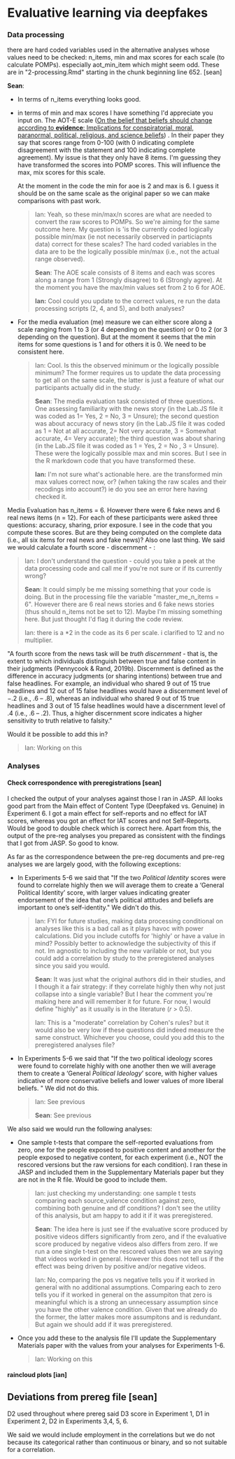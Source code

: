 # Evaluative learning via deepfakes

### Data processing

there are hard coded variables used in the alternative analyses whose values need to be checked: n_items, min and max scores for each scale (to calculate POMPs). especially aot_min_item which might seem odd. These are in "2-processing.Rmd" starting in the chunk beginning line 652. [sean]

**Sean**: 

- In terms of n_items everything looks good. 

- in terms of min and max scores I have something I'd appreciate you input on. The AOT-E scale ([On the belief that beliefs should change according to **evidence**: Implications for conspiratorial, moral, paranormal, political, religious, and science beliefs](https://psyarxiv.com/a7k96/download/?format=pdf)) . In their paper they say that scores range from 0-100 (with 0 indicating complete disagreement with the statement and 100 indicating complete agreement). My issue is that they only have 8 items. I'm guessing they have transformed the scores into POMP scores. This will influence the max, mix scores for this scale.

  At the moment in the code the min for aoe is 2 and max is 6. I guess it should be on the same scale as the original paper so we can make comparisons with past work. 

  > Ian: Yeah, so these min/max/n scores are what are needed to convert the raw scores to POMPs. So we're aiming for the same outcome here. My question is 'is the currently coded logically possible min/max (ie not necessarily observed in particiapnts data) correct for these scales? The hard coded variables in the data are to be the logically possible min/max (i.e., not the actual range observed).
  >
  > **Sean**:  The AOE scale consists of 8 items and each was scores along a range from 1 (Strongly disagree) to 6 (Strongly agree). At the moment you have the max/min values set from 2 to 6 for AOE.   
  >
  > **Ian:** Cool could you update to the correct values, re run the data processing scripts (2, 4, and 5), and both analyses?

- For the media evaluation (me) measure we can either score along a scale ranging from 1 to 3 (or 4 depending on the question) or 0 to 2 (or 3 depending on the question). But at the moment it seems that the min items for some questions is 1 and for others it is 0.  We need to be consistent here.

  > Ian: Cool. Is this the observed minimum or the logically possible minimum? The former requires us to update the data processing to get all on the same scale, the latter is just a feature of what our participants actually did in the study. 
  >
  > **Sean**: The media evaluation task consisted of three questions. One assessing familiarity with the news story (in the Lab.JS file it was coded as 1= Yes, 2 = No, 3 = Unsure); the second question was about accuracy of news story (in the Lab.JS file it was coded as 1 = Not at all accurate, 2= Not very accurate, 3 = Somewhat accurate, 4= Very accurate); the third question was about sharing (in the Lab.JS file it was coded as 1 = Yes, 2 = No , 3 = Unsure).  These were the logically possible max and min scores. But I see in the R markdown code that you have transformed these.
  >
  > **Ian:** I'm not sure what's actionable here. are the transformed min max values correct now, or? (when taking the raw scales and their recodings into account?) ie do you see an error here having checked it. 
  
  

 Media Evaluation has n_items = 6. However there were 6 fake news and 6 real news items (n = 12). For each of these participants were asked three questions: accuracy, sharing, prior exposure. I see in the code that you compute these scores. But are they being computed on the complete data (i.e., all six items for real news and fake news)? Also one last thing. We said we would calculate a fourth score - discernment - : 

> Ian: I don't understand the question - could you take a peek at the data processing code and call me if you're not sure or if its currently wrong?
>
> **Sean**: It could simply be me missing something that your code is doing. But in the processing file the variable "master_me_n_items = 6". However there are 6 real news stories and 6 fake news stories (thus should n_items not be set to 12). Maybe I'm missing something here. But just thought I'd flag it during the code review.
>
> Ian: there is a *2 in the code as its 6 per scale. i clarified to 12 and no multiplier.

"A fourth score from the news task will be *truth discernment* - that is, the extent to which individuals distinguish between true and false content in their judgments (Pennycook & Rand, 2019b). Discernment is defined as the difference in accuracy judgments (or sharing intentions) between true and false headlines. For example, an individual who shared 9 out of 15 true headlines and 12 out of 15 false headlines would have a discernment level of −.2 (i.e., .6 – .8), whereas an individual who shared 9 out of 15 true headlines and 3 out of 15 false headlines would have a discernment level of .4 (i.e., .6 – .2). Thus, a higher discernment score indicates a higher sensitivity to truth relative to falsity."  

Would it be possible to add this in?

> Ian: Working on this



### Analyses

#### Check correspondence with preregistrations [sean]

I checked the output of your analyses against those I ran in JASP. All looks good part from the Main effect of Content Type (Deepfaked vs. Genuine) in Experiment 6. I got a main effect for self-reports and no effect for IAT scores, whereas you got an effect for IAT scores and not Self-Reports. Would be good to double check which is correct here. Apart from this, the output of the pre-reg analyses you prepared as consistent with the findings that I got from JASP. So good to know.  

As far as the correspondence  between the pre-reg documents and pre-reg analyses we are largely good, with the following exceptions:



- In Experiments 5-6 we said that "If the two *Political Identity* scores were found to correlate highly then we will average them to create a ‘General Political Identity’ score, with larger values indicating greater endorsement of the idea that one’s political attitudes and beliefs are important to one’s self-identity." We didn't do this.   

  >Ian: FYI for future studies, making data processing conditional on analyses like this is a bad call as it plays havoc with power calculations. Did you include cutoffs for 'highly' or have a value in mind? Possibly better to acknowledge the subjectivity of this if not. Im agnostic to including the new varilable or not, but you could add a correlation by study to the preregistered analyses since you said you would.
  >
  >**Sean**: It was just what the original authors did in their studies, and I though it a fair strategy: if they correlate highly then why not just collapse into a single variable? But I hear the comment you're making here and will remember it for future. For now, I would define "highly" as it usually is in the literature (*r* > 0.5).
  >
  >Ian: This is a "moderate" correlation by Cohen's rules? but it would also be very low if these questions did indeed measure the same construct. Whichever you choose, could you add this to the preregistered analyses file?

- In Experiments 5-6 we said that "If the two political ideology scores were found to correlate highly with one another then we will average them to create a ‘General *Political Ideology*’ score, with higher values indicative of more conservative beliefs and lower values of more liberal beliefs. " We did not do this. 

  > Ian: See previous
  >
  > **Sean**: See previous

We also said we would run the following analyses: 

- One sample t-tests that compare the self-reported evaluations from zero, one for the people exposed to positive content and another for the people exposed to negative content, for each experiment (i.e., NOT the rescored versions but the raw versions for each condition). I ran these in JASP and included them in the Supplementary Materials paper but they are not in the R file. Would  be good to include them. 

  > Ian: just checking my understanding: one sample t tests comparing each source_valence condition against zero, combining both genuine and df conditions? I don't see the utility of this analysis, but am happy to add it if it was preregistered.
  >
  > **Sean**: The idea here is  just see if the evaluative score produced by positive videos differs significantly from zero, and if the evaluative score produced by negative videos also differs from zero. If we run a one single t-test on the rescored values then we are saying that videos worked in general. However this does not tell us if the effect was being driven by positive and/or negative videos. 
  >
  > Ian: No, comparing the pos vs negative tells you if it worked in general with no additional assumptions. Comparing each to zero tells you if it worked in general on the assumpiton that zero is meaningful which is a strong an unnecessary assumption since you have the other valence condition. Given that we already do the former, the latter makes more assumpitons and is redundant. But again we should add if it was preregistered.

- Once you add these to the analysis file I'll update the Supplementary Materials paper with the values from your analyses for Experiments 1-6.  

  > Ian: Working on this



#### raincloud plots [ian]



## Deviations from prereg file [sean]

D2 used throughout where prereg said D3 score in Experiment 1, D1 in Experiment 2,  D2 in Experiments 3,4, 5, 6.

We said we would include employment in the correlations but we do not because its categorical rather than continuous or binary, and so not suitable for a correlation. 
